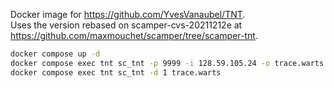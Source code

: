 Docker image for https://github.com/YvesVanaubel/TNT.  
Uses the version rebased on scamper-cvs-20211212e at https://github.com/maxmouchet/scamper/tree/scamper-tnt.

```bash
docker compose up -d
docker compose exec tnt sc_tnt -p 9999 -i 128.59.105.24 -o trace.warts
docker compose exec tnt sc_tnt -d 1 trace.warts
```